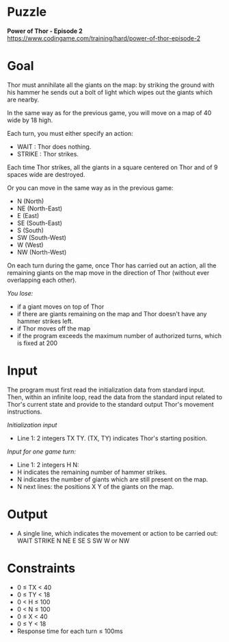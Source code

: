 # Puzzle
**Power of Thor - Episode 2** https://www.codingame.com/training/hard/power-of-thor-episode-2

# Goal
Thor must annihilate all the giants on the map: by striking the ground with his hammer he sends out a bolt of light which wipes out the giants which are nearby.
 
In the same way as for the previous game, you will move on a map of 40 wide by 18 high.
 
Each turn, you must either specify an action: 
* WAIT : Thor does nothing.
* STRIKE : Thor strikes.
 
Each time Thor strikes, all the giants in a square centered on Thor and of 9 spaces wide are destroyed.
 
Or you can move in the same way as in the previous game:  
* N (North)
* NE (North-East)
* E (East)
* SE (South-East)
* S (South)
* SW (South-West)
* W (West)
* NW (North-West)

On each turn during the game, once Thor has carried out an action, all the remaining giants on the map move in the direction of Thor (without ever overlapping each other).

*You lose:*  
* if a giant moves on top of Thor
* if there are giants remaining on the map and Thor doesn't have any hammer strikes left.
* if Thor moves off the map
* if the program exceeds the maximum number of authorized turns, which is fixed at 200

# Input
The program must first read the initialization data from standard input. Then, within an infinite loop, read the data from the standard input related to Thor's current state and provide to the standard output Thor's movement instructions.

*Initialization input*  
* Line 1: 2 integers TX TY. (TX, TY) indicates Thor's starting position.

*Input for one game turn:*  
* Line 1: 2 integers H N:
 * H indicates the remaining number of hammer strikes.
 * N indicates the number of giants which are still present on the map.
* N next lines: the positions X Y of the giants on the map.

# Output
* A single line, which indicates the movement or action to be carried out: WAIT STRIKE N NE E SE S SW W or NW

# Constraints
* 0 ≤ TX < 40
* 0 ≤ TY < 18
* 0 < H ≤ 100
* 0 < N ≤ 100
* 0 ≤ X < 40
* 0 ≤ Y < 18
* Response time for each turn ≤ 100ms
